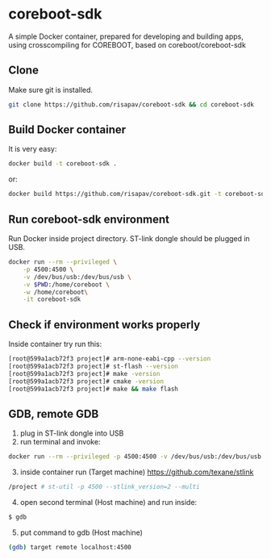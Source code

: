 # coreboot-sdk
A simple Docker container, prepared for developing and building apps, using crosscompiling for COREBOOT, based on coreboot/coreboot-sdk


## Clone

Make sure git is installed.
```sh
git clone https://github.com/risapav/coreboot-sdk && cd coreboot-sdk
```

## Build Docker container

It is very easy:

```sh
docker build -t coreboot-sdk .
```

or:

```sh
docker build https://github.com/risapav/coreboot-sdk.git -t coreboot-sdk
```

## Run coreboot-sdk environment

Run Docker inside project directory. ST-link dongle should be plugged in USB.

```sh
docker run --rm --privileged \
	-p 4500:4500 \
	-v /dev/bus/usb:/dev/bus/usb \
	-v $PWD:/home/coreboot \
	-w /home/coreboot\
	-it coreboot-sdk
```
## Check if environment works properly

Inside container try run this:

```sh
[root@599a1acb72f3 project]# arm-none-eabi-cpp --version
[root@599a1acb72f3 project]# st-flash --version
[root@599a1acb72f3 project]# make -version
[root@599a1acb72f3 project]# cmake -version
[root@599a1acb72f3 project]# make && make flash
```

## GDB, remote GDB

1. plug in ST-link dongle into USB
2. run terminal and invoke:
```sh
docker run --rm --privileged -p 4500:4500 -v /dev/bus/usb:/dev/bus/usb -v $PWD:/project -w /project -it coreboot-sdk
```
3. inside container run (Target machine)
https://github.com/texane/stlink
```sh
/project # st-util -p 4500 --stlink_version=2 --multi
```
4. open second terminal (Host machine) and run inside:
```sh
$ gdb
```
5. put command to gdb (Host machine)
```sh
(gdb) target remote localhost:4500
```



